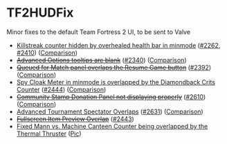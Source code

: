 # TF2HUDFix

Minor fixes to the default Team Fortress 2 UI, to be sent to Valve

- [Killstreak counter hidden by overhealed health bar in minmode](https://github.com/CriticalFlaw/TF2HUDFix/commit/e595be92597368315489fd23bc25a7fe97ceba35) ([#2262](https://github.com/ValveSoftware/Source-1-Games/issues/2262), [#2410](https://github.com/ValveSoftware/Source-1-Games/issues/2410))  ([Comparison](https://i.imgur.com/IGMCOjh.png))
- ~~[Advanced Options tooltips are blank](https://github.com/CriticalFlaw/TF2HUDFix/commit/57660ec51cb9bfc2041ec13187ca1c11d6fa070f)~~ ([#2340](https://github.com/ValveSoftware/Source-1-Games/issues/2340)) ([Comparison](https://i.imgur.com/DTEFKCU.png))
- ~~[Queued for Match panel overlaps the Resume Game button](https://github.com/CriticalFlaw/TF2HUDFix/commit/aecf9566c3690d5d47f15c6e37473cb3167e8024)~~ ([#2392](https://github.com/ValveSoftware/Source-1-Games/issues/2392)) ([Comparison](https://i.imgur.com/edebGAj.png))
- [Spy Cloak Meter in minmode is overlapped by the Diamondback Crits Counter](https://github.com/CriticalFlaw/TF2HUDFix/commit/e595be92597368315489fd23bc25a7fe97ceba35#diff-7d026e1e47e9e56eafd5960fae785b38) ([#2444](https://github.com/ValveSoftware/Source-1-Games/issues/2444)) ([Comparison](https://i.imgur.com/F03WcQs.png))
- ~~[Community Stamp Donation Panel not displaying properly](https://github.com/CriticalFlaw/TF2HUDFix/commit/73677ffdcb7bfe7ca77155a6a80a706c656fef21)~~ ([#2610](https://github.com/ValveSoftware/Source-1-Games/issues/2610)) ([Comparison](https://i.imgur.com/CJIRSeI.png))
- [Advanced Tournament Spectator Overlaps](https://github.com/CriticalFlaw/TF2HUDFix/commit/661c6d9d45efbc581901de81a4ba9cafc5261140) ([#2631](https://github.com/ValveSoftware/Source-1-Games/issues/2631)) ([Comparison](https://i.imgur.com/QhM7qGR.png))
- ~~[Fullscreen Item Preview Overlap](https://github.com/CriticalFlaw/TF2HUDFix/commit/b5cc9d297529e4fabee24f129d0088607c0072e2#diff-6f3301caaa00e641acf3ed358be57c7f)~~ ([#2443](https://github.com/ValveSoftware/Source-1-Games/issues/2443))
- [Fixed Mann vs. Machine Canteen Counter being overlapped by the Thermal Thruster](https://github.com/CriticalFlaw/TF2HUDFix/commit/e595be92597368315489fd23bc25a7fe97ceba35#diff-d9f047253bad94e6c0f7d4dcbc073e2c) ([Pic](https://camo.githubusercontent.com/8c4dc09f3ee87ec5cf47bdf6f4b75ae96327d0d4/68747470733a2f2f692e7265646469746d656469612e636f6d2f516b575a6c61316b4e37316434574b6230724e7a6251624367574b33453558334d7a496e377774715935772e706e673f733d3366323233336237373732376164363132626565393162623163313735303230))
